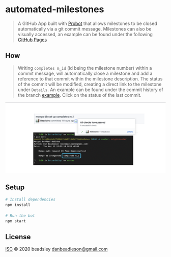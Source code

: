 # automated-milestones

> A GitHub App built with [Probot](https://github.com/probot/probot) that allows milestones to be closed automatically via a git commit message. Milestones can also be visually accessed, an example can be found under the following [GitHub Pages](https://beadsley.github.io/automated-milestones/)

## How
> Writing `completes m_id` (id being the milestone number) within a commit message, will automatically close a milestone and add a reference to that commit within the milestone description. The status of the commit will be modified, creating a direct link to the milestone under `Details`. An example can be found under the commit history of the branch [example](https://github.com/Beadsley/automated-milestones/commits/example). Click on the status of the last commit. 

![alt text](https://github.com/Beadsley/automated-milestones/blob/refactor/commit-message.png)

## Setup

```sh
# Install dependencies
npm install

# Run the bot
npm start
```

## License

[ISC](LICENSE) © 2020 beadsley <danbeadleson@gmail.com>
